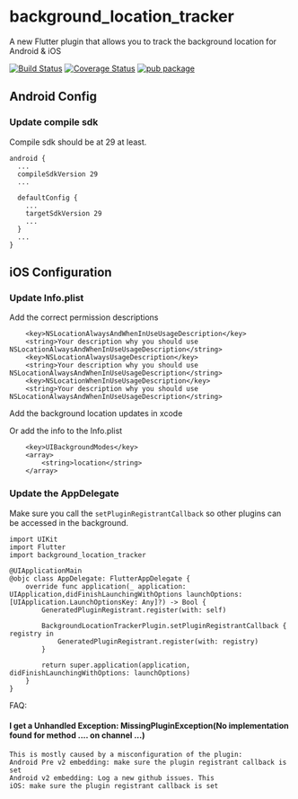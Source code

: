 # background_location_tracker

A new Flutter plugin that allows you to track the background location for Android & iOS

[![Build Status](https://travis-ci.com/icapps/flutter-background-location-tracker.svg?branch=master)](https://travis-ci.com/icapps/flutter-background-location-tracker)
[![Coverage Status](https://coveralls.io/repos/github/icapps/flutter-background-location-tracker/badge.svg?branch=master)](https://coveralls.io/github/icapps/flutter-background-location-tracker?branch=master)
[![pub package](https://img.shields.io/pub/v/background_location_tracker.svg)](https://pub.dartlang.org/packages/background_location_tracker)

## Android Config

### Update compile sdk

Compile sdk should be at 29 at least.
```
android {
  ...
  compileSdkVersion 29
  ...

  defaultConfig {
    ...
    targetSdkVersion 29
    ...
  }
  ...
}
```

## iOS Configuration

### Update Info.plist

Add the correct permission descriptions
```
	<key>NSLocationAlwaysAndWhenInUseUsageDescription</key>
	<string>Your description why you should use NSLocationAlwaysAndWhenInUseUsageDescription</string>
	<key>NSLocationAlwaysUsageDescription</key>
	<string>Your description why you should use NSLocationAlwaysAndWhenInUseUsageDescription</string>
	<key>NSLocationWhenInUseUsageDescription</key>
	<string>Your description why you should use NSLocationAlwaysAndWhenInUseUsageDescription</string>
```

Add the background location updates in xcode

Or add the info to the Info.plist

```
	<key>UIBackgroundModes</key>
	<array>
		<string>location</string>
	</array>
```

### Update the AppDelegate

Make sure you call the `setPluginRegistrantCallback` so other plugins can be accessed in the background.

```
import UIKit
import Flutter
import background_location_tracker

@UIApplicationMain
@objc class AppDelegate: FlutterAppDelegate {
    override func application(_ application: UIApplication,didFinishLaunchingWithOptions launchOptions: [UIApplication.LaunchOptionsKey: Any]?) -> Bool {
        GeneratedPluginRegistrant.register(with: self)

        BackgroundLocationTrackerPlugin.setPluginRegistrantCallback { registry in
            GeneratedPluginRegistrant.register(with: registry)
        }

        return super.application(application, didFinishLaunchingWithOptions: launchOptions)
    }
}
```


FAQ:

#### I get a Unhandled Exception: MissingPluginException(No implementation found for method .... on channel ...)

```
This is mostly caused by a misconfiguration of the plugin:
Android Pre v2 embedding: make sure the plugin registrant callback is set
Android v2 embedding: Log a new github issues. This
iOS: make sure the plugin registrant callback is set
```
